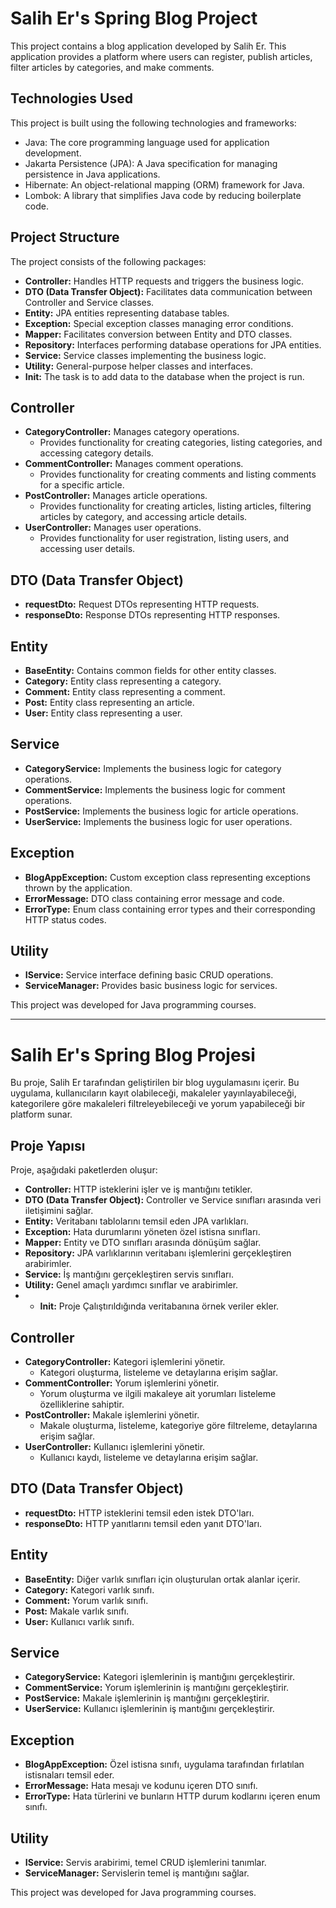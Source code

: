# Salih Er's Spring Blog Project

This project contains a blog application developed by Salih Er. This application provides a platform where users can register, publish articles, filter articles by categories, and make comments.

## Technologies Used

This project is built using the following technologies and frameworks:

- Java: The core programming language used for application development.
- Jakarta Persistence (JPA): A Java specification for managing persistence in Java applications.
- Hibernate: An object-relational mapping (ORM) framework for Java.
- Lombok: A library that simplifies Java code by reducing boilerplate code.



## Project Structure

The project consists of the following packages:

- **Controller:** Handles HTTP requests and triggers the business logic.
- **DTO (Data Transfer Object):** Facilitates data communication between Controller and Service classes.
- **Entity:** JPA entities representing database tables.
- **Exception:** Special exception classes managing error conditions.
- **Mapper:** Facilitates conversion between Entity and DTO classes.
- **Repository:** Interfaces performing database operations for JPA entities.
- **Service:** Service classes implementing the business logic.
- **Utility:** General-purpose helper classes and interfaces.
- **Init:** The task is to add data to the database when the project is run.


## Controller

- **CategoryController:** Manages category operations.
  - Provides functionality for creating categories, listing categories, and accessing category details.
- **CommentController:** Manages comment operations.
  - Provides functionality for creating comments and listing comments for a specific article.
- **PostController:** Manages article operations.
  - Provides functionality for creating articles, listing articles, filtering articles by category, and accessing article details.
- **UserController:** Manages user operations.
  - Provides functionality for user registration, listing users, and accessing user details.

## DTO (Data Transfer Object)

- **requestDto:** Request DTOs representing HTTP requests.
- **responseDto:** Response DTOs representing HTTP responses.

## Entity

- **BaseEntity:** Contains common fields for other entity classes.
- **Category:** Entity class representing a category.
- **Comment:** Entity class representing a comment.
- **Post:** Entity class representing an article.
- **User:** Entity class representing a user.

## Service

- **CategoryService:** Implements the business logic for category operations.
- **CommentService:** Implements the business logic for comment operations.
- **PostService:** Implements the business logic for article operations.
- **UserService:** Implements the business logic for user operations.

## Exception

- **BlogAppException:** Custom exception class representing exceptions thrown by the application.
- **ErrorMessage:** DTO class containing error message and code.
- **ErrorType:** Enum class containing error types and their corresponding HTTP status codes.

## Utility

- **IService:** Service interface defining basic CRUD operations.
- **ServiceManager:** Provides basic business logic for services.

This project was developed for Java programming courses.

---

# Salih Er's Spring Blog Projesi

Bu proje, Salih Er tarafından geliştirilen bir blog uygulamasını içerir. Bu uygulama, kullanıcıların kayıt olabileceği, makaleler yayınlayabileceği, kategorilere göre makaleleri filtreleyebileceği ve yorum yapabileceği bir platform sunar.

## Proje Yapısı

Proje, aşağıdaki paketlerden oluşur:

- **Controller:** HTTP isteklerini işler ve iş mantığını tetikler.
- **DTO (Data Transfer Object):** Controller ve Service sınıfları arasında veri iletişimini sağlar.
- **Entity:** Veritabanı tablolarını temsil eden JPA varlıkları.
- **Exception:** Hata durumlarını yöneten özel istisna sınıfları.
- **Mapper:** Entity ve DTO sınıfları arasında dönüşüm sağlar.
- **Repository:** JPA varlıklarının veritabanı işlemlerini gerçekleştiren arabirimler.
- **Service:** İş mantığını gerçekleştiren servis sınıfları.
- **Utility:** Genel amaçlı yardımcı sınıflar ve arabirimler.
- - **Init:** Proje Çalıştırıldığında veritabanına örnek veriler ekler.

## Controller

- **CategoryController:** Kategori işlemlerini yönetir.
  - Kategori oluşturma, listeleme ve detaylarına erişim sağlar.
- **CommentController:** Yorum işlemlerini yönetir.
  - Yorum oluşturma ve ilgili makaleye ait yorumları listeleme özelliklerine sahiptir.
- **PostController:** Makale işlemlerini yönetir.
  - Makale oluşturma, listeleme, kategoriye göre filtreleme, detaylarına erişim sağlar.
- **UserController:** Kullanıcı işlemlerini yönetir.
  - Kullanıcı kaydı, listeleme ve detaylarına erişim sağlar.

## DTO (Data Transfer Object)

- **requestDto:** HTTP isteklerini temsil eden istek DTO'ları.
- **responseDto:** HTTP yanıtlarını temsil eden yanıt DTO'ları.

## Entity

- **BaseEntity:** Diğer varlık sınıfları için oluşturulan ortak alanlar içerir.
- **Category:** Kategori varlık sınıfı.
- **Comment:** Yorum varlık sınıfı.
- **Post:** Makale varlık sınıfı.
- **User:** Kullanıcı varlık sınıfı.

## Service

- **CategoryService:** Kategori işlemlerinin iş mantığını gerçekleştirir.
- **CommentService:** Yorum işlemlerinin iş mantığını gerçekleştirir.
- **PostService:** Makale işlemlerinin iş mantığını gerçekleştirir.
- **UserService:** Kullanıcı işlemlerinin iş mantığını gerçekleştirir.

## Exception

- **BlogAppException:** Özel istisna sınıfı, uygulama tarafından fırlatılan istisnaları temsil eder.
- **ErrorMessage:** Hata mesajı ve kodunu içeren DTO sınıfı.
- **ErrorType:** Hata türlerini ve bunların HTTP durum kodlarını içeren enum sınıfı.

## Utility

- **IService:** Servis arabirimi, temel CRUD işlemlerini tanımlar.
- **ServiceManager:** Servislerin temel iş mantığını sağlar.

This project was developed for Java programming courses.